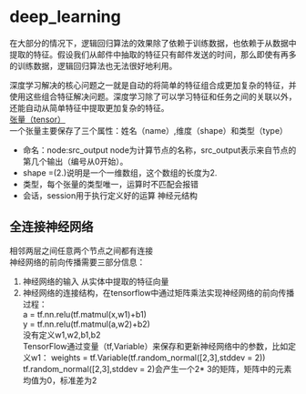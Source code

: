 # deep_learning
在大部分的情况下，逻辑回归算法的效果除了依赖于训练数据，也依赖于从数据中提取的特征。假设我们从邮件中抽取的特征只有邮件发送的时间，那么即使有再多的训练数据，逻辑回归算法也无法很好地利用。

深度学习解决的核心问题之一就是自动的将简单的特征组合成更加复杂的特征，并使用这些组合特征解决问题。深度学习除了可以学习特征和任务之间的关联以外，还能自动从简单特征中提取更加复杂的特征。  
[张量（tensor）](https://github.com/xinchen201795/deep_learning/blob/master/tensorflow1.ipynb)  
一个张量主要保存了三个属性：姓名（name）,维度（shape）和类型（type）
* 命名：node:src_output node为计算节点的名称，src_output表示来自节点的第几个输出（编号从0开始）。 
* shape =(2.)说明是一个一维数组，这个数组的长度为2.
* 类型，每个张量的类型唯一，运算时不匹配会报错
* 会话，session用于执行定义好的运算
神经元结构
## 全连接神经网络
相邻两层之间任意两个节点之间都有连接  
神经网络的前向传播需要三部分信息：  
1. 神经网络的输入 从实体中提取的特征向量
2. 神经网络的连接结构，在tensorflow中通过矩阵乘法实现神经网络的前向传播过程：  
a = tf.nn.relu(tf.matmul(x,w1)+b1)  
y = tf.nn.relu(tf.matmul(a,w2)+b2)  
没有定义w1,w2,b1,b2  
TensorFlow通过变量（tf,Variable）来保存和更新神经网络中的参数，比如定义w1：
weights = tf.Variable(tf.random_normal([2,3],stddev = 2))  
tf.random_normal([2,3],stddev = 2)会产生一个2* 3的矩阵，矩阵中的元素均值为0，标准差为2
